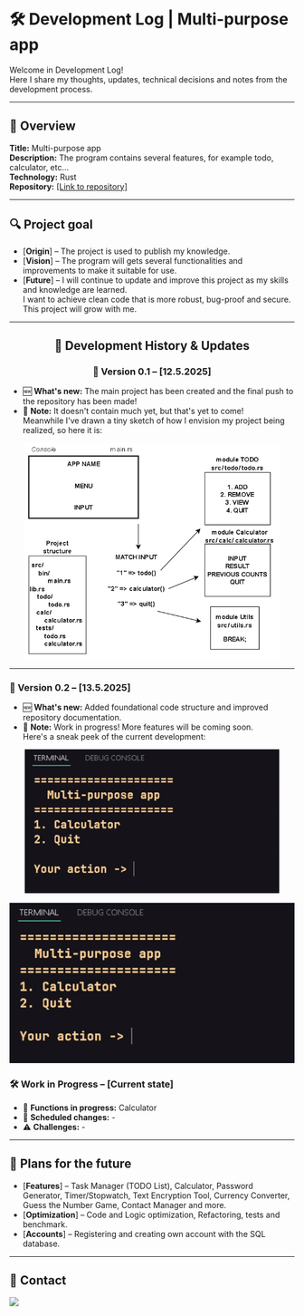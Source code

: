 # 🛠️ Development Log | Multi-purpose app

Welcome in Development Log!<br>Here I share my thoughts, updates, technical decisions and notes from the development process.

---

## 📌 Overview
**Title:** Multi-purpose app  
**Description:** The program contains several features, for example todo, calculator, etc...<br>
**Technology:** Rust <br>
**Repository:** [\[Link to repository\]](https://github.com/JustMipe/Multi-purpose-app)

---

## 🔍 Project goal
- [**Origin**] – The project is used to publish my knowledge.
- [**Vision**] – The program will gets several functionalities and improvements to make it suitable for use.
- [**Future**] – I will continue to update and improve this project as my skills and knowledge are learned.<br>I want to achieve clean code that is more robust, bug-proof and secure. This project will grow with me.

---

<center>

## 📅 Development History & Updates  
### 🚀 Version 0.1 – [12.5.2025]  

</center>

- 🆕 **What's new:** The main project has been created and the final push to the repository has been made!  
- 📝 **Note:** It doesn't contain much yet, but that's yet to come!  
  Meanwhile I've drawn a tiny sketch of how I envision my project being realized, so here it is:

<center>
<img src="https://github.com/JustMipe/Multi-purpose-app/blob/main/src/assets/project_structure.png" height="auto" width="450">
</center>

---

### 🚀 Version 0.2 – [13.5.2025]

- 🆕 **What's new:** Added foundational code structure and improved repository documentation.  
- 📝 **Note:** Work in progress! More features will be coming soon.  
  Here's a sneak peek of the current development:

<center>
<img src="https://github.com/JustMipe/Multi-purpose-app/blob/main/src/assets/001.gif" width="450">
</center>




![Demo](https://github.com/JustMipe/Multi-purpose-app/blob/main/src/assets/001.gif)

### 🛠️ Work in Progress – [Current state]
- 🔄 **Functions in progress:** Calculator
- 📌 **Scheduled changes:** -
- ⚠️ **Challenges:** -

---

## 🚀 Plans for the future
- [**Features**] – Task Manager (TODO List), Calculator, Password Generator, Timer/Stopwatch, Text Encryption Tool, Currency Converter, Guess the Number Game, Contact Manager and more.
- [**Optimization**] – Code and Logic optimization, Refactoring, tests and benchmark.
- [**Accounts**] – Registering and creating own account with the SQL database.

---

## 📢 Contact
<a href="https://discord.com/users/2023mipe" target="_blank">
  <img src="https://img.shields.io/badge/-Discord-5865F2?style=for-the-badge&logo=discord&logoColor=white">
</a>

